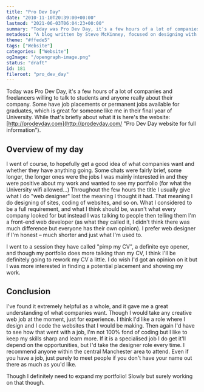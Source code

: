```yaml
---
title: "Pro Dev Day"
date: "2010-11-10T20:39:00+00:00"
lastmod: "2021-06-03T06:04:23+00:00"
summary: "Today was Pro Dev Day, it’s a few hours of a lot of companies and freelancers willing to talk to students and anyone really about their company. Some have job placements or permanent jobs available for graduates, which is great for someone like me in their final year of University."
metadesc: "A blog written by Steve McKinney, focused on designing with Illustrator and writing maintainable CSS."
theme: "#ffede5"
tags: ["Website"]
categories: ["Website"]
ogImage: "/opengraph-image.png"
status: "draft"
id: 181
fileroot: "pro_dev_day"
---
```


Today was Pro Dev Day, it's a few hours of a lot of companies and freelancers willing to talk to students and anyone really about their company. Some have job placements or permanent jobs available for graduates, which is great for someone like me in their final year of University. While that's briefly about what it is here's the website: [http://prodevday.com](http://prodevday.com/ "Pro Dev Day website for full information").

## Overview of my day

I went of course, to hopefully get a good idea of what companies want and whether they have anything going. Some chats were fairly brief, some longer, the longer ones were the jobs I was mainly interested in and they were positive about my work and wanted to see my portfolio (for what the University wifi allowed...) Throughout the few hours the title I usually give what I do "web designer" lost the meaning I thought it had. That meaning I do designing of sites, coding of websites, and so on. What I considered to be a full requirement, and what I think should be, wasn't what every company looked for but instead I was talking to people then telling them I'm a front-end web developer (as what they called it, I didn't think there was much difference but everyone has their own opinion). I prefer web designer if I'm honest – much shorter and just what I'm used to.

I went to a session they have called "pimp my CV", a definite eye opener, and though my portfolio does more talking than my CV, I think I'll be definitely going to rework my CV a little. I do wish I'd got an opinion on it but I was more interested in finding a potential placement and showing my work.

## Conclusion

I've found it extremely helpful as a whole, and it gave me a great understanding of what companies want. Though I would take any creative web job at the moment, just for experience. I think I'd like a role where I design and I code the websites that I would be making. Then again I'd have to see how that went with a job, I'm not 100% fond of coding but I like to keep my skills sharp and learn more. If it is a specialised job I do get it'll depend on the opportunities, but I'd take the designer role every time. I recommend anyone within the central Manchester area to attend. Even if you have a job, just purely to meet people if you don't have your name out there as much as you'd like.

Though I definitely need to expand my portfolio! Slowly but surely working on that though.
